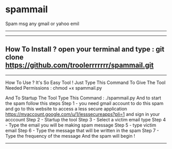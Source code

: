 # spammail
Spam msg any gmail or yahoo emil
 ______________________________________________________________________________________
---------------------------------------------------------
 How To Install ?
 open your terminal and type : git clone https://github.com/troolerrrrrrr/spammail.git
---------------------------------------------------------
________________________________________________
How To Use ?
It's So Easy Tool ! 
Just Type This Command To Give The Tool Needed Permissions :
chmod +x spammail.py

And To Startup The Tool Type This Command :
./spammail.py
And to start the spam 
follow this steps
Step 1 -
you need gmail account to do this spam
and go to this website to access a less secure application
https://myaccount.google.com/u/1/lesssecureapps?pli=1
and sign in your acccount
Step 2 - 
Startup the tool
Step 3 - 
Select a victim email type
Step 4 - 
Type the email you will be making spam message
Step 5 -
type victim email
Step 6 - 
Type the message that will be written in the spam
Step 7 -
Type the frequency of the message
And the spam will begin !
________________________________________________
